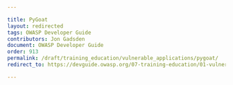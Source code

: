 ```yaml
---

title: PyGoat
layout: redirected
tags: OWASP Developer Guide
contributors: Jon Gadsden
document: OWASP Developer Guide
order: 913
permalink: /draft/training_education/vulnerable_applications/pygoat/
redirect_to: https://devguide.owasp.org/07-training-education/01-vulnerable-apps/03-pygoat/

---
```

